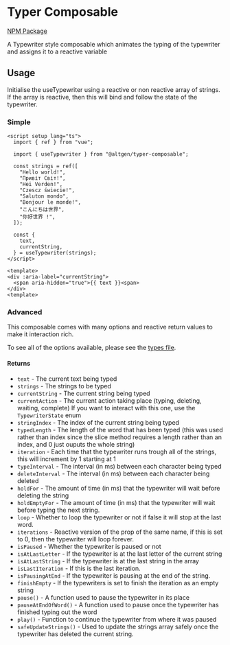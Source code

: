 # Typer Composable

[NPM Package](https://www.npmjs.com/package/@altgen/typer-composable)

A Typewriter style composable which animates the typing of the typewriter and assigns it to a reactive variable

## Usage

Initialise the useTypewriter using a reactive or non reactive array of strings. If the array is reactive, then this will bind and follow the state of the typewriter.

### Simple

```vue
<script setup lang="ts">
  import { ref } from "vue";

  import { useTypewriter } from "@altgen/typer-composable";

  const strings = ref([
    "Hello world!", 
    "Привіт Світ!",
    "Hei Verden!",
    "Czescz świecie!",
    "Saluton mondo",
    "Bonjour le monde!",
    "こんにちは世界",
    "你好世界 !",
  ]);

  const {
    text,
    currentString,
  } = useTypewriter(strings);
</script>

<template>
<div :aria-label="currentString">
  <span aria-hidden="true">{{ text }}<span>
</div>
<template>
```

### Advanced

This composable comes with many options and reactive return values to make it interaction rich.

To see all of the options available, please see the [types file](@types/index.ts).

#### Returns

- `text` - The current text being typed
- `strings` - The strings to be typed
- `currentString` - The current string being typed
- `currentAction` - The current action taking place (typing, deleting, waiting, complete) If you want to interact with this one, use the `TypewriterState` enum
- `stringIndex` - The index of the current string being typed
- `typedLength` - The length of the word that has been typed (this was used rather than index since the slice method requires a length rather than an index, and 0 just ouputs the whole string)
- `iteration` - Each time that the typewriter runs trough all of the strings, this will increment by 1 starting at 1
- `typeInterval` - The interval (in ms) between each character being typed
- `deleteInterval` - The interval (in ms) between each character being deleted
- `holdFor` - The amount of time (in ms) that the typewriter will wait before deleting the string
- `holdEmptyFor` - The amount of time (in ms) that the typewriter will wait before typing the next string.
- `loop` - Whether to loop the typewriter or not if false it will stop at the last word.
- `iterations` - Reactive version of the prop of the same name, if this is set to 0, then the typewriter will loop forever.
- `isPaused` - Whether the typewriter is paused or not
- `isAtLastLetter` - If the typewriter is at the last letter of the current string
- `isAtLastString` - If the typewriter is at the last string in the array
- `isLastIteration` - If this is the last iteration.
- `isPausingAtEnd` - If the typewriter is pausing at the end of the string.
- `finishEmpty` - If the typewriters is set to finish the iteration as an empty string
- `pause()` - A function used to pause the typewriter in its place
- `pauseAtEndOfWord()` - A function used to pause once the typewriter has finished typing out the word
- `play()` - Function to continue the typewriter from where it was paused
- `safeUpdateStrings()` - Used to update the strings array safely once the typewriter has deleted the current string.

